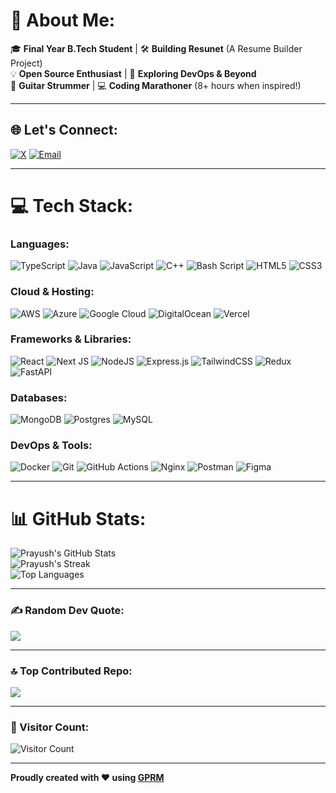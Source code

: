 # 💫 About Me:
🎓 **Final Year B.Tech Student** | 🛠️ **Building Resunet** (A Resume Builder Project)  
💡 **Open Source Enthusiast** | 🚀 **Exploring DevOps & Beyond**  
🎸 **Guitar Strummer** | 💻 **Coding Marathoner** (8+ hours when inspired!)  

---

## 🌐 Let's Connect:
[![X](https://img.shields.io/badge/X-black.svg?logo=X&logoColor=white)](https://x.com/prayush_k) 
[![Email](https://img.shields.io/badge/Email-D14836?logo=gmail&logoColor=white)](mailto:prayushgiri@gmail.com)  

---

# 💻 Tech Stack:
### **Languages:**
![TypeScript](https://img.shields.io/badge/typescript-%23007ACC.svg?style=for-the-badge&logo=typescript&logoColor=white) 
![Java](https://img.shields.io/badge/java-%23ED8B00.svg?style=for-the-badge&logo=openjdk&logoColor=white) 
![JavaScript](https://img.shields.io/badge/javascript-%23323330.svg?style=for-the-badge&logo=javascript&logoColor=%23F7DF1E) 
![C++](https://img.shields.io/badge/c++-%2300599C.svg?style=for-the-badge&logo=c%2B%2B&logoColor=white) 
![Bash Script](https://img.shields.io/badge/bash_script-%23121011.svg?style=for-the-badge&logo=gnu-bash&logoColor=white) 
![HTML5](https://img.shields.io/badge/html5-%23E34F26.svg?style=for-the-badge&logo=html5&logoColor=white) 
![CSS3](https://img.shields.io/badge/css3-%231572B6.svg?style=for-the-badge&logo=css3&logoColor=white)  

### **Cloud & Hosting:**
![AWS](https://img.shields.io/badge/AWS-%23FF9900.svg?style=for-the-badge&logo=amazon-aws&logoColor=white) 
![Azure](https://img.shields.io/badge/azure-%230072C6.svg?style=for-the-badge&logo=microsoftazure&logoColor=white) 
![Google Cloud](https://img.shields.io/badge/GoogleCloud-%234285F4.svg?style=for-the-badge&logo=google-cloud&logoColor=white) 
![DigitalOcean](https://img.shields.io/badge/DigitalOcean-%230167ff.svg?style=for-the-badge&logo=digitalOcean&logoColor=white) 
![Vercel](https://img.shields.io/badge/vercel-%23000000.svg?style=for-the-badge&logo=vercel&logoColor=white)  

### **Frameworks & Libraries:**
![React](https://img.shields.io/badge/react-%2320232a.svg?style=for-the-badge&logo=react&logoColor=%2361DAFB) 
![Next JS](https://img.shields.io/badge/Next-black?style=for-the-badge&logo=next.js&logoColor=white) 
![NodeJS](https://img.shields.io/badge/node.js-6DA55F?style=for-the-badge&logo=node.js&logoColor=white) 
![Express.js](https://img.shields.io/badge/express.js-%23404d59.svg?style=for-the-badge&logo=express&logoColor=%2361DAFB) 
![TailwindCSS](https://img.shields.io/badge/tailwindcss-%2338B2AC.svg?style=for-the-badge&logo=tailwind-css&logoColor=white) 
![Redux](https://img.shields.io/badge/redux-%23593d88.svg?style=for-the-badge&logo=redux&logoColor=white) 
![FastAPI](https://img.shields.io/badge/FastAPI-005571?style=for-the-badge&logo=fastapi)  

### **Databases:**
![MongoDB](https://img.shields.io/badge/MongoDB-%234ea94b.svg?style=for-the-badge&logo=mongodb&logoColor=white) 
![Postgres](https://img.shields.io/badge/postgres-%23316192.svg?style=for-the-badge&logo=postgresql&logoColor=white) 
![MySQL](https://img.shields.io/badge/mysql-4479A1.svg?style=for-the-badge&logo=mysql&logoColor=white)  

### **DevOps & Tools:**
![Docker](https://img.shields.io/badge/docker-%230db7ed.svg?style=for-the-badge&logo=docker&logoColor=white) 
![Git](https://img.shields.io/badge/git-%23F05033.svg?style=for-the-badge&logo=git&logoColor=white) 
![GitHub Actions](https://img.shields.io/badge/github%20actions-%232671E5.svg?style=for-the-badge&logo=githubactions&logoColor=white) 
![Nginx](https://img.shields.io/badge/nginx-%23009639.svg?style=for-the-badge&logo=nginx&logoColor=white) 
![Postman](https://img.shields.io/badge/Postman-FF6C37?style=for-the-badge&logo=postman&logoColor=white) 
![Figma](https://img.shields.io/badge/figma-%23F24E1E.svg?style=for-the-badge&logo=figma&logoColor=white)  

---

# 📊 GitHub Stats:
![Prayush's GitHub Stats](https://github-readme-stats.vercel.app/api?username=Prayush09&theme=blue_navy&hide_border=false&include_all_commits=false&count_private=false)  
![Prayush's Streak](https://github-readme-streak-stats.herokuapp.com/?user=Prayush09&theme=blue_navy&hide_border=false)  
![Top Languages](https://github-readme-stats.vercel.app/api/top-langs/?username=Prayush09&theme=blue_navy&hide_border=false&layout=compact)  

---

### ✍️ Random Dev Quote:
![](https://quotes-github-readme.vercel.app/api?type=horizontal&theme=tokyonight)  

---

### 🔝 Top Contributed Repo:
![](https://github-contributor-stats.vercel.app/api?username=Prayush09&limit=5&theme=blue_navy&combine_all_yearly_contributions=true)  

---

### 👀 Visitor Count:
![Visitor Count](https://visitor-badge.laobi.icu/badge?page_id=Prayush09.Prayush09)  

---

**Proudly created with ❤️ using [GPRM](https://gprm.itsvg.in)**
